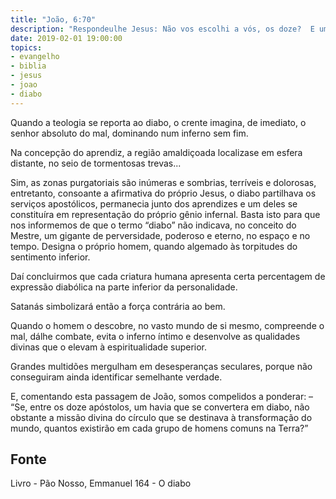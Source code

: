 ```yaml
---
title: "João, 6:70"
description: "Respondeu­lhe Jesus: Não vos escolhi a vós, os doze?  E um de vós é diabo."
date: 2019-02-01 19:00:00
topics: 
- evangelho
- biblia
- jesus
- joao
- diabo
---
```


Quando a teologia se reporta ao diabo, o crente imagina, de imediato, o
senhor absoluto do mal, dominando num inferno sem fim.

Na concepção do aprendiz, a região amaldiçoada localiza­se em esfera
distante, no seio de tormentosas trevas...

Sim, as zonas purgatoriais são inúmeras e sombrias, terríveis e dolorosas,
entretanto, consoante a afirmativa do próprio Jesus, o diabo partilhava os serviços
apostólicos, permanecia junto dos aprendizes e um deles se constituíra em
representação do próprio gênio infernal. Basta isto para que nos informemos de que
o termo “diabo” não indicava, no conceito do Mestre, um gigante de perversidade,
poderoso e eterno, no espaço e no tempo. Designa o próprio homem, quando
algemado às torpitudes do sentimento inferior.

Daí concluirmos que cada criatura humana apresenta certa percentagem de
expressão diabólica na parte inferior da personalidade.

Satanás simbolizará então a força contrária ao bem.

Quando o homem o descobre, no vasto mundo de si mesmo, compreende o
mal, dá­lhe combate, evita o inferno íntimo e desenvolve as qualidades divinas que o
elevam à espiritualidade superior.

Grandes multidões mergulham em desesperanças seculares, porque não
conseguiram ainda identificar semelhante verdade.

E, comentando esta passagem de João, somos compelidos a ponderar: –
“Se, entre os doze apóstolos, um havia que se convertera em diabo, não obstante a
missão divina do círculo que se destinava à transformação do mundo, quantos
existirão em cada grupo de homens comuns na Terra?”



## Fonte
Livro - Pão Nosso, Emmanuel
164 - O diabo
